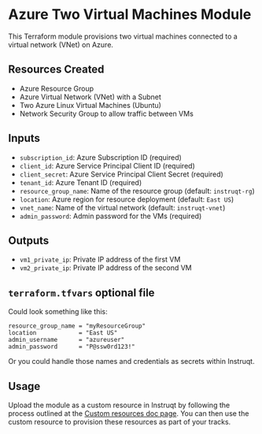 
# Azure Two Virtual Machines Module

This Terraform module provisions two virtual machines connected to a virtual network (VNet) on Azure.

## Resources Created

- Azure Resource Group
- Azure Virtual Network (VNet) with a Subnet
- Two Azure Linux Virtual Machines (Ubuntu)
- Network Security Group to allow traffic between VMs

## Inputs

- `subscription_id`: Azure Subscription ID (required)
- `client_id`: Azure Service Principal Client ID (required)
- `client_secret`: Azure Service Principal Client Secret (required)
- `tenant_id`: Azure Tenant ID (required)
- `resource_group_name`: Name of the resource group (default: `instruqt-rg`)
- `location`: Azure region for resource deployment (default: `East US`)
- `vnet_name`: Name of the virtual network (default: `instruqt-vnet`)
- `admin_password`: Admin password for the VMs (required)

## Outputs

- `vm1_private_ip`: Private IP address of the first VM
- `vm2_private_ip`: Private IP address of the second VM

## `terraform.tfvars` optional file

Could look something like this:
```
resource_group_name = "myResourceGroup"
location            = "East US"
admin_username      = "azureuser"
admin_password      = "P@ssw0rd123!"
```

Or you could handle those names and credentials as secrets within Instruqt.

## Usage

Upload the module as a custom resource in Instruqt by following the process outlined at the [Custom resources doc page](https://docs.instruqt.com/sandboxes/manage/custom-resources). You can then use the custom resource to provision these resources as part of your tracks.
